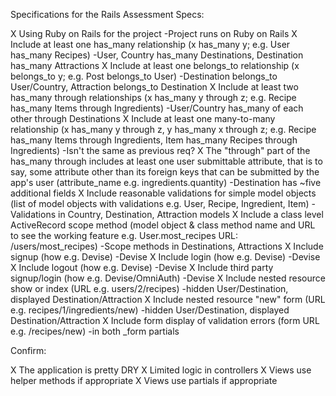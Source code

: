 Specifications for the Rails Assessment
Specs:

 X Using Ruby on Rails for the project
    -Project runs on Ruby on Rails
 X Include at least one has_many relationship (x has_many y; e.g. User has_many Recipes)
    -User, Country has_many Destinations, Destination has_many Attractions
 X Include at least one belongs_to relationship (x belongs_to y; e.g. Post belongs_to User)
    -Destination belongs_to User/Country, Attraction belongs_to Destination
 X Include at least two has_many through relationships (x has_many y through z; e.g. Recipe has_many Items through Ingredients)
    -User/Country has_many of each other through Destinations
X Include at least one many-to-many relationship (x has_many y through z, y has_many x through z; e.g. Recipe has_many Items through Ingredients, Item has_many Recipes through Ingredients)
    -Isn't the same as previous req?
 X The "through" part of the has_many through includes at least one user submittable attribute, that is to say, some attribute other than its foreign keys that can be submitted by the app's user (attribute_name e.g. ingredients.quantity)
    -Destination has ~five additional fields
 X Include reasonable validations for simple model objects (list of model objects with validations e.g. User, Recipe, Ingredient, Item)
    -Validations in Country, Destination, Attraction models
 X Include a class level ActiveRecord scope method (model object & class method name and URL to see the working feature e.g. User.most_recipes URL: /users/most_recipes)
    -Scope methods in Destinations, Attractions
 X Include signup (how e.g. Devise)
    -Devise
 X Include login (how e.g. Devise)
    -Devise
 X Include logout (how e.g. Devise)
    -Devise
 X Include third party signup/login (how e.g. Devise/OmniAuth)
    -Devise
 X Include nested resource show or index (URL e.g. users/2/recipes)
    -hidden User/Destination, displayed Destination/Attraction 
 X Include nested resource "new" form (URL e.g. recipes/1/ingredients/new)
    -hidden User/Destination, displayed Destination/Attraction 
 X Include form display of validation errors (form URL e.g. /recipes/new)
    -in both _form partials

Confirm:

 X The application is pretty DRY
 X Limited logic in controllers
 X Views use helper methods if appropriate
 X Views use partials if appropriate